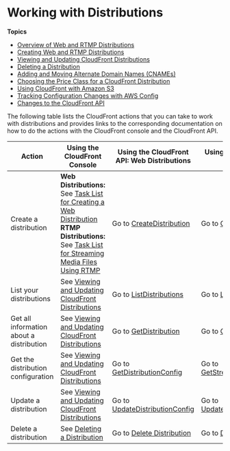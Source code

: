 # Working with Distributions<a name="distribution-working-with"></a>

**Topics**
+ [Overview of Web and RTMP Distributions](distribution-overview.md)
+ [Creating Web and RTMP Distributions](distribution-create.md)
+ [Viewing and Updating CloudFront Distributions](HowToUpdateDistribution.md)
+ [Deleting a Distribution](HowToDeleteDistribution.md)
+ [Adding and Moving Alternate Domain Names \(CNAMEs\)](CNAMEs.md)
+ [Choosing the Price Class for a CloudFront Distribution](PriceClass.md)
+ [Using CloudFront with Amazon S3](MigrateS3ToCloudFront.md)
+ [Tracking Configuration Changes with AWS Config](TrackingChanges.md)
+ [Changes to the CloudFront API](APIChanges.md)

The following table lists the CloudFront actions that you can take to work with distributions and provides links to the corresponding documentation on how to do the actions with the CloudFront console and the CloudFront API\.


| Action | Using the CloudFront Console | Using the CloudFront API: Web Distributions | Using the CloudFront API: RTMP Distributions | 
| --- | --- | --- | --- | 
| Create a distribution |  **Web Distributions:** See [Task List for Creating a Web Distribution](distribution-web-creating.md) **RTMP Distributions:** See [Task List for Streaming Media Files Using RTMP](distribution-rtmp-creating.md)  | Go to [CreateDistribution](http://docs.aws.amazon.com/cloudfront/latest/APIReference/API_CreateDistribution.html) | Go to [CreateStreamingDistribution](http://docs.aws.amazon.com/cloudfront/latest/APIReference/API_CreateStreamingDistribution.html) | 
| List your distributions | See [Viewing and Updating CloudFront Distributions](HowToUpdateDistribution.md) | Go to [ListDistributions](http://docs.aws.amazon.com/cloudfront/latest/APIReference/API_ListDistributions.html)  | Go to [ListStreamingDistributions](http://docs.aws.amazon.com/cloudfront/latest/APIReference/API_ListStreamingDistributions.html) | 
| Get all information about a distribution | See [Viewing and Updating CloudFront Distributions](HowToUpdateDistribution.md) | Go to [GetDistribution](http://docs.aws.amazon.com/cloudfront/latest/APIReference/API_GetDistribution.html) | Go to [GetStreamingDistribution](http://docs.aws.amazon.com/cloudfront/latest/APIReference/API_GetStreamingDistribution.html) | 
| Get the distribution configuration | See [Viewing and Updating CloudFront Distributions](HowToUpdateDistribution.md) | Go to [GetDistributionConfig](http://docs.aws.amazon.com/cloudfront/latest/APIReference/API_GetConfig.html) | Go to [GetStreamingDistributionConfig](http://docs.aws.amazon.com/cloudfront/latest/APIReference/API_GetStreamingDistConfig.html) | 
| Update a distribution | See [Viewing and Updating CloudFront Distributions](HowToUpdateDistribution.md) | Go to [UpdateDistributionConfig](http://docs.aws.amazon.com/cloudfront/latest/APIReference/API_UpdateDistribution.html) | Go to [UpdateStreamingDistributionConfig](http://docs.aws.amazon.com/cloudfront/latest/APIReference/API_UpdateStreamingDistribution.html) | 
| Delete a distribution | See [Deleting a Distribution](HowToDeleteDistribution.md) | Go to [Delete Distribution](http://docs.aws.amazon.com/cloudfront/latest/APIReference/API_DeleteDistribution.html) | Go to [Delete Streaming Distribution](http://docs.aws.amazon.com/cloudfront/latest/APIReference/API_DeleteStreamingDistribution.html) | 